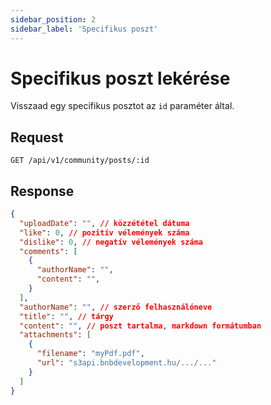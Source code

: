 ```yaml
---
sidebar_position: 2
sidebar_label: 'Specifikus poszt'
---
```


# Specifikus poszt lekérése

Visszaad egy specifikus posztot az `id` paraméter által.

## Request
`GET /api/v1/community/posts/:id`

## Response
```json
{
  "uploadDate": "", // közzététel dátuma
  "like": 0, // pozitív vélemények száma
  "dislike": 0, // negatív vélemények száma
  "comments": [
    {
      "authorName": "",
      "content": "",
    }
  ],
  "authorName": "", // szerző felhasználóneve
  "title": "", // tárgy
  "content": "", // poszt tartalma, markdown formátumban
  "attachments": [
    {
      "filename": "myPdf.pdf",
      "url": "s3api.bnbdevelopment.hu/.../..."
    }
  ]
}
``` 